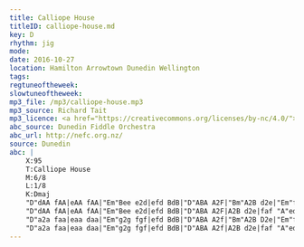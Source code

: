 ```yaml
---
title: Calliope House
titleID: calliope-house.md
key: D
rhythm: jig
mode:
date: 2016-10-27
location: Hamilton Arrowtown Dunedin Wellington
tags:
regtuneoftheweek:
slowtuneoftheweek:
mp3_file: /mp3/calliope-house.mp3
mp3_source: Richard Tait
mp3_licence: <a href="https://creativecommons.org/licenses/by-nc/4.0/">CC-BY-NC-4.0</a>
abc_source: Dunedin Fiddle Orchestra
abc_url: http://nefc.org.nz/
source: Dunedin
abc: |
    X:95
    T:Calliope House
    M:6/8
    L:1/8
    K:Dmaj
    "D"dAA fAA|eAA fAA|"Em"Bee e2d|efd BdB|"D"ABA A2F|"Bm"A2B d2e|"Em"f2a fed|"A"e3 e2A|
    "D"dAA fAA|eAA fAA|"Em"Bee e2d|efd BdB|"D"ABA A2F|A2B d2e|faf "A"edB|"D"d3 d3||
    "D"a2a faa|eaa daa|"Em"g2g fgf|efd BdB|"D"ABA A2f|"Bm"A2B D2e|"Em"f2a fed|"A"e3 e2d|
    "D"a2a faa|eaa daa|"Em"g2g fgf|efd BdB|"D"ABA A2f|A2B d2e|faf "A"edc|"D"d6:|
---
```

